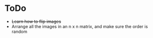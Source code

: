 # ToDo

- <strike>Learn how to flip images</strike>
- Arrange all the images in an n x n matrix, and make sure the order is random